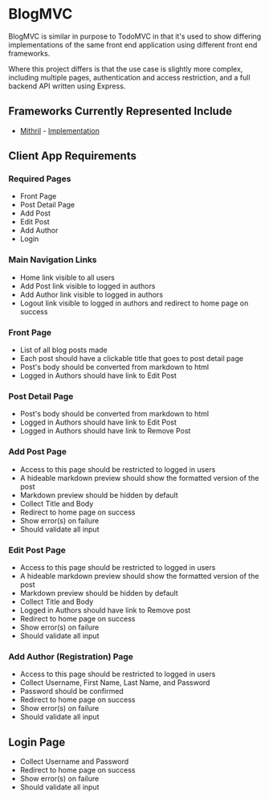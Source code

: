 # BlogMVC

BlogMVC is similar in purpose to TodoMVC in that it's used to show differing implementations of the same front end application using different front end frameworks.

Where this project differs is that the use case is slightly more complex, including multiple pages, authentication and access restriction, and a full backend API written using Express.

## Frameworks Currently Represented Include
* [Mithril](http://lhorie.github.io/mithril/) - [Implementation](https://github.com/craigmaslowski/blog-mvc/tree/master/public/mithril)

## Client App Requirements

### Required Pages
* Front Page
* Post Detail Page
* Add Post
* Edit Post
* Add Author
* Login

### Main Navigation Links
* Home link visible to all users
* Add Post link visible to logged in authors
* Add Author link visible to logged in authors
* Logout link visible to logged in authors and redirect to home page on success 

### Front Page
* List of all blog posts made
* Each post should have a clickable title that goes to post detail page
* Post's body should be converted from markdown to html
* Logged in Authors should have link to Edit Post

### Post Detail Page
* Post's body should be converted from markdown to html
* Logged in Authors should have link to Edit Post
* Logged in Authors should have link to Remove Post

### Add Post Page
* Access to this page should be restricted to logged in users
* A hideable markdown preview should show the formatted version of the post
* Markdown preview should be hidden by default   
* Collect Title and Body
* Redirect to home page on success
* Show error(s) on failure
* Should validate all input

### Edit Post Page
* Access to this page should be restricted to logged in users
* A hideable markdown preview should show the formatted version of the post
* Markdown preview should be hidden by default
* Collect Title and Body
* Logged in Authors should have link to Remove post
* Redirect to home page on success
* Show error(s) on failure
* Should validate all input

### Add Author (Registration) Page
* Access to this page should be restricted to logged in users
* Collect Username, First Name, Last Name, and Password
* Password should be confirmed
* Redirect to home page on success
* Show error(s) on failure
* Should validate all input

## Login Page
* Collect Username and Password
* Redirect to home page on success
* Show error(s) on failure
* Should validate all input

